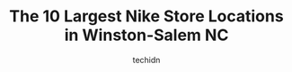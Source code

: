 ---
layout: ampstory
image: https://i0.wp.com/www.depkes.org/wp-content/uploads/2023/06/nike-0-in-winston-salem-nc-1685967536.jpeg?resize=640,853
author: techidn
featured: false
description: Discover the impressive array of Nike options in Winston-Salem NC, where you can find 10 of the largest Nike establishments in the area. From renowned classics to hidden gems, Winston-Salem 
title: The 10 Largest Nike Store Locations in Winston-Salem NC
cover:
   title: The 10 Largest Nike Store Locations in Winston-Salem NC
   subtitle: Rickpate
   background: https://www.depkes.org/wp-content/uploads/2023/06/nike-0-in-winston-salem-nc-1685967536.jpeg

pages: 
 - layout: thirds
   top: <h1>#1 JCPenney</h1>
   bottom: "<p>This was a horrible experience. Took more than 30 minutes to get checked out because there was only one check out station open and two older women who had no concept of t</p>"
   background: https://www.depkes.org/wp-content/uploads/2023/06/nike-1-in-winston-salem-nc-1685967536.jpeg
   backgroundblur: true
 - layout: thirds
   top: <h1>#2 DICKS Sporting Goods</h1>
   bottom: "<p>164 Hanes Mall Cir, Winston-Salem, NC 27103, United States</p>"
   background: https://www.depkes.org/wp-content/uploads/2023/06/nike-2-in-winston-salem-nc-1685967537.jpeg
   cta:
      link: https://www.depkes.org/blog/the-10-largest-nike-store-locations-in-winston-salem-nc/
      text: The 10 Largest Nike Store Locations in Winston-Salem NC
 - layout: thirds
   top: <h1>#3 Shoe Carnival</h1>
   bottom: "<p>1074 Hanes Mall Blvd, Winston-Salem, NC 27103, United States</p>"
   background: https://www.depkes.org/wp-content/uploads/2023/06/nike-3-in-winston-salem-nc-1685967537.jpeg
   cta:
      link: https://www.depkes.org/blog/the-10-largest-nike-store-locations-in-winston-salem-nc/
      text: The 10 Largest Nike Store Locations in Winston-Salem NC
 - layout: thirds
   top: <h1>#4 Vans</h1>
   bottom: "<p>3320 Silas Creek Pkwy FU - 6620, Winston-Salem, NC 27103, United States</p>"
   background: https://images.unsplash.com/photo-1604871000636-074fa5117945?ixlib=rb-4.0.3&ixid=MnwxMjA3fDB8MHxwaG90by1wYWdlfHx8fGVufDB8fHx8&auto=format&fit=crop&w=640&h=853&q=80
   cta:
      link: https://www.depkes.org/blog/the-10-largest-nike-store-locations-in-winston-salem-nc/
      text: The 10 Largest Nike Store Locations in Winston-Salem NC
 - layout: thirds
   top: <h1>#5 Foot Locker</h1>
   bottom: "<p>3320 Silas Creek Pkwy Suite 240, Winston-Salem, NC 27103, United States</p>"
   background: https://images.unsplash.com/photo-1515405295579-ba7b45403062?ixlib=rb-4.0.3&ixid=MnwxMjA3fDB8MHxwaG90by1wYWdlfHx8fGVufDB8fHx8&auto=format&fit=crop&w=640&h=853&q=80
   cta:
      link: https://www.depkes.org/blog/the-10-largest-nike-store-locations-in-winston-salem-nc/
      text: The 10 Largest Nike Store Locations in Winston-Salem NC
 - layout: thirds
   top: <h1>#6 Rack Room Shoes</h1>
   bottom: "<p>3320 Silas Creek Pkwy Ste 6608, Winston-Salem, NC 27103, United States</p>"
   background: https://images.unsplash.com/photo-1536745287225-21d689278fd1?ixlib=rb-4.0.3&ixid=MnwxMjA3fDB8MHxwaG90by1wYWdlfHx8fGVufDB8fHx8&auto=format&fit=crop&w=640&h=853&q=80
   cta:
      link: https://www.depkes.org/blog/the-10-largest-nike-store-locations-in-winston-salem-nc/
      text: The 10 Largest Nike Store Locations in Winston-Salem NC
 - layout: thirds
   top: <h1>#7 New Balance Winston-Salem</h1>
   bottom: "<p>202 S Stratford Rd A, Winston-Salem, NC 27103, United States</p>"
   background: https://images.unsplash.com/photo-1488554378835-f7acf46e6c98?ixlib=rb-4.0.3&ixid=MnwxMjA3fDB8MHxwaG90by1wYWdlfHx8fGVufDB8fHx8&auto=format&fit=crop&w=640&h=853&q=80
   cta:
      link: https://www.depkes.org/blog/the-10-largest-nike-store-locations-in-winston-salem-nc/
      text: The 10 Largest Nike Store Locations in Winston-Salem NC
 - layout: thirds
   middle: Continue reading...
   background: https://images.unsplash.com/photo-1597773150796-e5c14ebecbf5?ixlib=rb-4.0.3&ixid=MnwxMjA3fDB8MHxwaG90by1wYWdlfHx8fGVufDB8fHx8&auto=format&fit=crop&w=640&h=853&q=80
   cta:
      link: https://www.depkes.org/blog/the-10-largest-nike-store-locations-in-winston-salem-nc/
      text: The 10 Largest Nike Store Locations in Winston-Salem NC
      
---